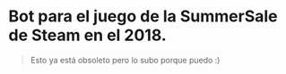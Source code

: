 # Bot para el juego de la SummerSale de Steam en el 2018.

> Esto ya está obsoleto pero lo subo porque puedo  :)
